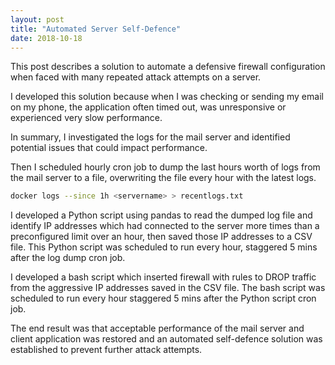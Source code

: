 ```yaml
---
layout: post
title: "Automated Server Self-Defence"
date: 2018-10-18
---
```


This post describes a solution to automate a defensive firewall configuration when faced with many repeated attack attempts on a server.

I developed this solution because when I was checking or sending my email on my phone, the application often timed out, was unresponsive or experienced very slow performance.

In summary, I investigated the logs for the mail server and identified potential issues that could impact performance.

Then I scheduled hourly cron job to dump the last hours worth of logs from the mail server to a file, overwriting the file every hour with the latest logs.

``` bash
docker logs --since 1h <servername> > recentlogs.txt
```

I developed a Python script using pandas to read the dumped log file and identify IP addresses which had connected to the server more times than a preconfigured limit over an hour, then saved those IP addresses to a CSV file. This Python script was scheduled to run every hour, staggered 5 mins after the log dump cron job.

I developed a bash script which inserted firewall with rules to DROP traffic from the aggressive IP addresses saved in the CSV file. The bash script was scheduled to run every hour staggered 5 mins after the Python script cron job.

The end result was that acceptable performance of the mail server and client application was restored and an automated self-defence solution was established to prevent further attack attempts.
